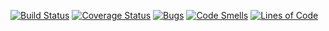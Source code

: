 [![Build Status](https://travis-ci.org/IgorMihailov/testing1.svg?branch=master)](https://travis-ci.org/IgorMihailov/testing1)
[![Coverage Status](https://coveralls.io/repos/github/IgorMihailov/testing2/badge.svg?branch=master)](https://coveralls.io/github/IgorMihailov/testing1?branch=master)
[![Bugs](https://sonarcloud.io/api/project_badges/measure?project=IgorMihailov_testing1&metric=bugs)](https://sonarcloud.io/dashboard?id=IgorMihailov_testing1)
[![Code Smells](https://sonarcloud.io/api/project_badges/measure?project=IgorMihailov_testing1&metric=code_smells)](https://sonarcloud.io/dashboard?id=IgorMihailov_testing1)
[![Lines of Code](https://sonarcloud.io/api/project_badges/measure?project=IgorMihailov_testing1&metric=ncloc)](https://sonarcloud.io/dashboard?id=IgorMihailov_testing1)


